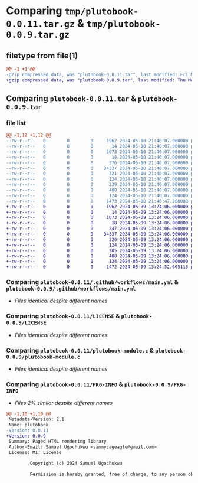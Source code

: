 # Comparing `tmp/plutobook-0.0.11.tar.gz` & `tmp/plutobook-0.0.9.tar.gz`

## filetype from file(1)

```diff
@@ -1 +1 @@
-gzip compressed data, was "plutobook-0.0.11.tar", last modified: Fri May 10 21:40:47 2024, max compression
+gzip compressed data, was "plutobook-0.0.9.tar", last modified: Thu May  9 13:24:52 2024, max compression
```

## Comparing `plutobook-0.0.11.tar` & `plutobook-0.0.9.tar`

### file list

```diff
@@ -1,12 +1,12 @@
--rw-r--r--   0        0        0     1962 2024-05-10 21:40:07.000000 plutobook-0.0.11/.github/workflows/main.yml
--rw-r--r--   0        0        0       14 2024-05-10 21:40:07.000000 plutobook-0.0.11/.gitignore
--rw-r--r--   0        0        0     1073 2024-05-10 21:40:07.000000 plutobook-0.0.11/LICENSE
--rw-r--r--   0        0        0       18 2024-05-10 21:40:07.000000 plutobook-0.0.11/README.md
--rw-r--r--   0        0        0      376 2024-05-10 21:40:07.000000 plutobook-0.0.11/meson.build
--rw-r--r--   0        0        0    34337 2024-05-10 21:40:07.000000 plutobook-0.0.11/plutobook-module.c
--rw-r--r--   0        0        0      321 2024-05-10 21:40:07.000000 plutobook-0.0.11/pyproject.toml
--rw-r--r--   0        0        0      124 2024-05-10 21:40:07.000000 plutobook-0.0.11/subprojects/plutobook.wrap
--rw-r--r--   0        0        0      239 2024-05-10 21:40:07.000000 plutobook-0.0.11/windows-build/meson.build
--rw-r--r--   0        0        0      408 2024-05-10 21:40:07.000000 plutobook-0.0.11/windows-build/subprojects/pkgconf.wrap
--rw-r--r--   0        0        0      124 2024-05-10 21:40:07.000000 plutobook-0.0.11/windows-build/subprojects/plutobook.wrap
--rw-r--r--   0        0        0     1473 2024-05-10 21:40:47.268088 plutobook-0.0.11/PKG-INFO
+-rw-r--r--   0        0        0     1962 2024-05-09 13:24:06.000000 plutobook-0.0.9/.github/workflows/main.yml
+-rw-r--r--   0        0        0       14 2024-05-09 13:24:06.000000 plutobook-0.0.9/.gitignore
+-rw-r--r--   0        0        0     1073 2024-05-09 13:24:06.000000 plutobook-0.0.9/LICENSE
+-rw-r--r--   0        0        0       18 2024-05-09 13:24:06.000000 plutobook-0.0.9/README.md
+-rw-r--r--   0        0        0      347 2024-05-09 13:24:06.000000 plutobook-0.0.9/meson.build
+-rw-r--r--   0        0        0    34337 2024-05-09 13:24:06.000000 plutobook-0.0.9/plutobook-module.c
+-rw-r--r--   0        0        0      320 2024-05-09 13:24:06.000000 plutobook-0.0.9/pyproject.toml
+-rw-r--r--   0        0        0      124 2024-05-09 13:24:06.000000 plutobook-0.0.9/subprojects/plutobook.wrap
+-rw-r--r--   0        0        0      205 2024-05-09 13:24:06.000000 plutobook-0.0.9/windows-build/meson.build
+-rw-r--r--   0        0        0      408 2024-05-09 13:24:06.000000 plutobook-0.0.9/windows-build/subprojects/pkgconf.wrap
+-rw-r--r--   0        0        0      124 2024-05-09 13:24:06.000000 plutobook-0.0.9/windows-build/subprojects/plutobook.wrap
+-rw-r--r--   0        0        0     1472 2024-05-09 13:24:52.605115 plutobook-0.0.9/PKG-INFO
```

### Comparing `plutobook-0.0.11/.github/workflows/main.yml` & `plutobook-0.0.9/.github/workflows/main.yml`

 * *Files identical despite different names*

### Comparing `plutobook-0.0.11/LICENSE` & `plutobook-0.0.9/LICENSE`

 * *Files identical despite different names*

### Comparing `plutobook-0.0.11/plutobook-module.c` & `plutobook-0.0.9/plutobook-module.c`

 * *Files identical despite different names*

### Comparing `plutobook-0.0.11/PKG-INFO` & `plutobook-0.0.9/PKG-INFO`

 * *Files 2% similar despite different names*

```diff
@@ -1,10 +1,10 @@
 Metadata-Version: 2.1
 Name: plutobook
-Version: 0.0.11
+Version: 0.0.9
 Summary: Paged HTML rendering library
 Author-Email: Samuel Ugochukwu <sammycageagle@gmail.com>
 License: MIT License
         
         Copyright (c) 2024 Samuel Ugochukwu
         
         Permission is hereby granted, free of charge, to any person obtaining a copy
```

